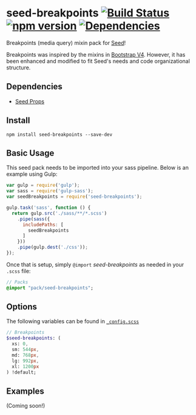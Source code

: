 # seed-breakpoints [![Build Status](https://travis-ci.org/helpscout/seed-breakpoints.svg?branch=master)](https://travis-ci.org/helpscout/seed-breakpoints) [![npm version](https://badge.fury.io/js/seed-breakpoints.svg)](https://badge.fury.io/js/seed-breakpoints) [![Dependencies](https://david-dm.org/helpscout/seed-props.svg)](https://david-dm.org/helpscout/seed-props)

Breakpoints (media query) mixin pack for [Seed](https://github.com/helpscout/seed)!

Breakpoints was inspired by the mixins in [Bootstrap V4](https://github.com/twbs/bootstrap/tree/v4-dev). However, it has been enhanced and modified to fit Seed's needs and code organizational structure.

## Dependencies

* [Seed Props](https://github.com/helpscout/seed-props)


## Install
```
npm install seed-breakpoints --save-dev
```


## Basic Usage

This seed pack needs to be imported into your sass pipeline. Below is an example using Gulp:

```javascript
var gulp = require('gulp');
var sass = require('gulp-sass');
var seedBreakpoints = require('seed-breakpoints');

gulp.task('sass', function () {
  return gulp.src('./sass/**/*.scss')
    .pipe(sass({
      includePaths: [
        seedBreakpoints
      ]
    }))
    .pipe(gulp.dest('./css'));
});
```

Once that is setup, simply `@import` *seed-breakpoints* as needed in your `.scss` file:

```sass
// Packs
@import "pack/seed-breakpoints";
```

## Options

The following variables can be found in [`_config.scss`](https://github.com/helpscout/seed-breakpoints/blob/master/scss/pack/_config.scss)

```sass
// Breakpoints
$seed-breakpoints: (
  xs: 0,
  sm: 544px,
  md: 768px,
  lg: 992px,
  xl: 1200px
) !default;

```

## Examples

(Coming soon!)
